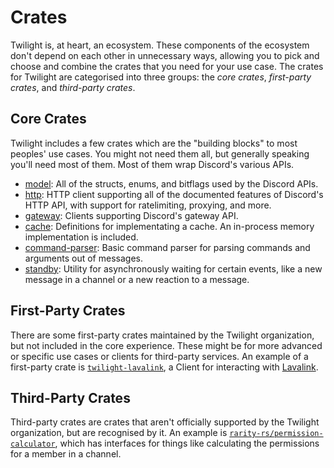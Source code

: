# Crates

Twilight is, at heart, an ecosystem. These components of the ecosystem don't
depend on each other in unnecessary ways, allowing you to pick and choose and
combine the crates that you need for your use case. The crates for Twilight are
categorised into three groups: the *core crates*, *first-party crates*, and *third-party
crates*.

## Core Crates

Twilight includes a few crates which are the "building blocks" to most peoples'
use cases. You might not need them all, but generally speaking you'll need most
of them. Most of them wrap Discord's various APIs.

- [model]: All of the structs, enums, and bitflags used by the Discord APIs.
- [http]: HTTP client supporting all of the documented features of Discord's
  HTTP API, with support for ratelimiting, proxying, and more.
- [gateway]: Clients supporting Discord's gateway API.
- [cache]: Definitions for implementating a cache. An in-process memory
  implementation is included.
- [command-parser]: Basic command parser for parsing commands and arguments
  out of messages.
- [standby]: Utility for asynchronously waiting for certain events, like a new
  message in a channel or a new reaction to a message.

## First-Party Crates

There are some first-party crates maintained by the Twilight organization, but
not included in the core experience. These might be for more advanced or
specific use cases or clients for third-party services. An example of a
first-party crate is [`twilight-lavalink`], a Client for interacting with
[Lavalink].

## Third-Party Crates

Third-party crates are crates that aren't officially supported by the
Twilight organization, but are recognised by it. An example is
[`rarity-rs/permission-calculator`], which has interfaces for things like
calculating the permissions for a member in a channel.

[`rarity-rs/permission-calculator`]: https://github.com/rarity-rs/permission-calculator
[`twilight-lavalink`]: ./section_7_first_party/section_3_lavalink.md
[cache]: ./section_4_cache_inmemory.md
[command-parser]: ./section_5_command_parser.md
[gateway]: ./section_3_gateway.md
[http]: ./section_2_http.md
[model]: ./section_1_model.md
[standby]: ./section_6_standby.md
[Lavalink]: https://github.com/Frederikam/Lavalink
